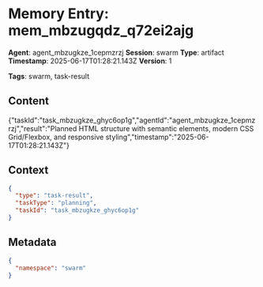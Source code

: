 # Memory Entry: mem_mbzugqdz_q72ei2ajg

**Agent**: agent_mbzugkze_1cepmzrzj
**Session**: swarm
**Type**: artifact
**Timestamp**: 2025-06-17T01:28:21.143Z
**Version**: 1

**Tags**: swarm, task-result

## Content

{"taskId":"task_mbzugkze_ghyc6op1g","agentId":"agent_mbzugkze_1cepmzrzj","result":"Planned HTML structure with semantic elements, modern CSS Grid/Flexbox, and responsive styling","timestamp":"2025-06-17T01:28:21.143Z"}

## Context

```json
{
  "type": "task-result",
  "taskType": "planning",
  "taskId": "task_mbzugkze_ghyc6op1g"
}
```

## Metadata

```json
{
  "namespace": "swarm"
}
```
